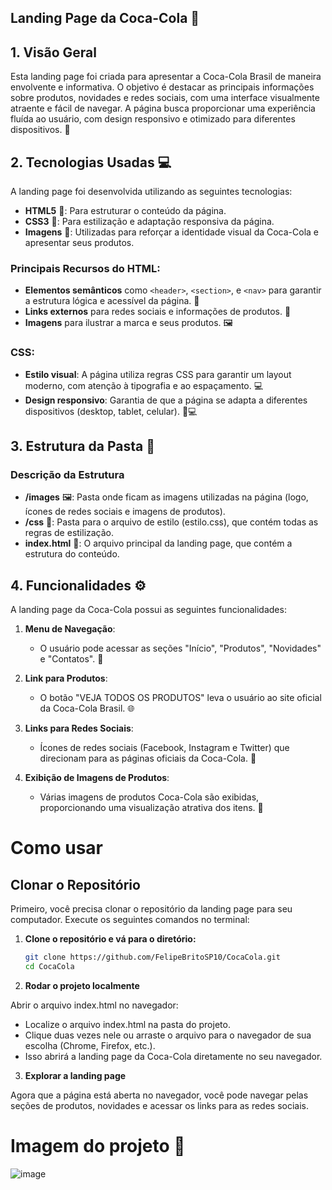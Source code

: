 ##  Landing Page da Coca-Cola 🥤

## 1. Visão Geral
Esta landing page foi criada para apresentar a Coca-Cola Brasil de maneira envolvente e informativa. O objetivo é destacar as principais informações sobre produtos, novidades e redes sociais, com uma interface visualmente atraente e fácil de navegar. A página busca proporcionar uma experiência fluída ao usuário, com design responsivo e otimizado para diferentes dispositivos. 🌟

## 2. Tecnologias Usadas 💻

A landing page foi desenvolvida utilizando as seguintes tecnologias:
- **HTML5** 📝: Para estruturar o conteúdo da página.
- **CSS3** 🎨: Para estilização e adaptação responsiva da página.
- **Imagens** 📸: Utilizadas para reforçar a identidade visual da Coca-Cola e apresentar seus produtos.

### Principais Recursos do HTML:
- **Elementos semânticos** como `<header>`, `<section>`, e `<nav>` para garantir a estrutura lógica e acessível da página. 📂
- **Links externos** para redes sociais e informações de produtos. 🔗
- **Imagens** para ilustrar a marca e seus produtos. 🖼️

### CSS:
- **Estilo visual**: A página utiliza regras CSS para garantir um layout moderno, com atenção à tipografia e ao espaçamento. 💻
- **Design responsivo**: Garantia de que a página se adapta a diferentes dispositivos (desktop, tablet, celular). 📱💻

## 3. Estrutura da Pasta 📂
### Descrição da Estrutura
- **/images** 🖼️: Pasta onde ficam as imagens utilizadas na página (logo, ícones de redes sociais e imagens de produtos).
- **/css** 🎨: Pasta para o arquivo de estilo (estilo.css), que contém todas as regras de estilização.
- **index.html** 📝: O arquivo principal da landing page, que contém a estrutura do conteúdo.

## 4. Funcionalidades ⚙️

A landing page da Coca-Cola possui as seguintes funcionalidades:

1. **Menu de Navegação**: 
   - O usuário pode acessar as seções "Início", "Produtos", "Novidades" e "Contatos". 📑
   
2. **Link para Produtos**: 
   - O botão "VEJA TODOS OS PRODUTOS" leva o usuário ao site oficial da Coca-Cola Brasil. 🌐
   
3. **Links para Redes Sociais**:
   - Ícones de redes sociais (Facebook, Instagram e Twitter) que direcionam para as páginas oficiais da Coca-Cola. 📱

4. **Exibição de Imagens de Produtos**:
   - Várias imagens de produtos Coca-Cola são exibidas, proporcionando uma visualização atrativa dos itens. 🥤
  
# Como usar 

## Clonar o Repositório

Primeiro, você precisa clonar o repositório da landing page para seu computador. Execute os seguintes comandos no terminal:

1. **Clone o repositório e vá para o diretório:**
   
   ```bash
   git clone https://github.com/FelipeBritoSP10/CocaCola.git
   cd CocaCola
   ```

2. **Rodar o projeto localmente**

Abrir o arquivo index.html no navegador:

- Localize o arquivo index.html na pasta do projeto.
- Clique duas vezes nele ou arraste o arquivo para o navegador de sua escolha (Chrome, Firefox, etc.).
- Isso abrirá a landing page da Coca-Cola diretamente no seu navegador.

3. **Explorar a landing page**  

Agora que a página está aberta no navegador, você pode navegar pelas seções de produtos, novidades e acessar os links para as redes sociais.


# Imagem do projeto 📸

![image](https://github.com/FelipeBritoSP10/CocaCola/assets/139879477/19870abd-c085-4f42-8733-05a4cd27de76) 
